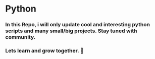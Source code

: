 # Python
### In this Repo, i will only update cool and interesting python scripts and many small/big projects. Stay tuned with community. <br>
### Lets learn and grow together. 👾
